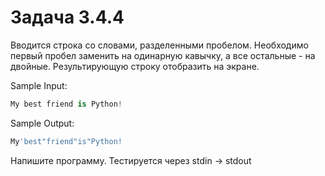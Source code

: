 # Задача 3.4.4

Вводится строка со словами, разделенными пробелом. Необходимо первый пробел заменить на одинарную кавычку, а все остальные - на двойные. Результирующую строку отобразить на экране.

Sample Input:

```python
My best friend is Python!
```

Sample Output:

```python
My'best"friend"is"Python!
```

Напишите программу. Тестируется через stdin → stdout
